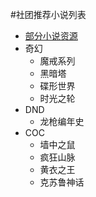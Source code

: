 #社团推荐小说列表


- [部分小说资源](http://pan.baidu.com/s/1qWwxDU0)
- 奇幻
  - 魔戒系列
  - 黑暗塔
  - 碟形世界
  - 时光之轮
- DND
  - 龙枪编年史
- COC
  - 墙中之鼠
  - 疯狂山脉
  - 黄衣之王
  - 克苏鲁神话
